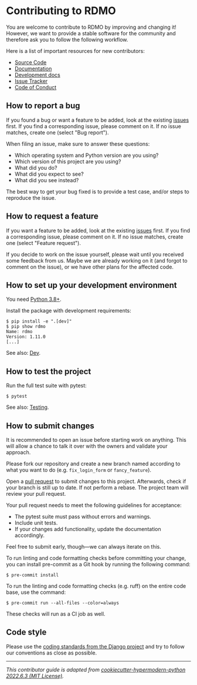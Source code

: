 # Contributing to RDMO

You are welcome to contribute to RDMO by improving and changing it! However, we want to provide a stable software for the community and therefore ask you to follow the following workflow.

Here is a list of important resources for new contributors:

- [Source Code](https://github.com/rdmorganiser/rdmo)
- [Documentation](https://rdmo.readthedocs.io)
- [Development docs](https://github.com/rdmorganiser/rdmo/tree/master/docs)
- [Issue Tracker](https://github.com/rdmorganiser/rdmo/issues)
- [Code of Conduct](https://github.com/rdmorganiser/rdmo/blob/master/CODE_OF_CONDUCT.md)

## How to report a bug

If you found a bug or want a feature to be added, look at the existing [issues](https://github.com/rdmorganiser/rdmo/issues) first. If you find a corresponding issue, please comment on it. If no issue matches, create one (select "Bug report").

When filing an issue, make sure to answer these questions:

- Which operating system and Python version are you using?
- Which version of this project are you using?
- What did you do?
- What did you expect to see?
- What did you see instead?

The best way to get your bug fixed is to provide a test case, and/or steps to reproduce the issue.

## How to request a feature

If you want a feature to be added, look at the existing [issues](https://github.com/rdmorganiser/rdmo/issues) first. If you find a corresponding issue, please comment on it. If no issue matches, create one (select "Feature request").

If you decide to work on the issue yourself, please wait until you received some feedback from us. Maybe we are already working on it (and forgot to comment on the issue), or we have other plans for the affected code.

## How to set up your development environment

You need [Python 3.8+](https://www.python.org/downloads).

Install the package with development requirements:

```console
$ pip install -e ".[dev]"
$ pip show rdmo
Name: rdmo
Version: 1.11.0
[...]
```

See also: [Dev](https://github.com/rdmorganiser/rdmo/blob/master/docs/dev.md).

## How to test the project

Run the full test suite with pytest:

```console
$ pytest
```

See also: [Testing](https://github.com/rdmorganiser/rdmo/blob/master/docs/testing.md).

## How to submit changes

It is recommended to open an issue before starting work on anything. This will allow a chance to talk it over with the owners and validate your approach.

Please fork our repository and create a new branch named according to what you want to do (e.g. `fix_login_form` or `fancy_feature`).

Open a [pull request](https://github.com/rdmorganiser/rdmo/pulls) to submit changes to this project. Afterwards, check if your branch is still up to date. If not perform a rebase. The project team will review your pull request.

Your pull request needs to meet the following guidelines for acceptance:

- The pytest suite must pass without errors and warnings.
- Include unit tests.
- If your changes add functionality, update the documentation accordingly.

Feel free to submit early, though—we can always iterate on this.

To run linting and code formatting checks before committing your change, you can install pre-commit as a Git hook by running the following command:

```console
$ pre-commit install
```

To run the linting and code formatting checks (e.g. ruff) on the entire code base, use the command:

```console
$ pre-commit run --all-files --color=always
```

These checks will run as a CI job as well.

## Code style

Please use the [coding standards from the Django project](https://docs.djangoproject.com/en/dev/internals/contributing/writing-code/coding-style/) and try to follow our conventions as close as possible.

---

*This contributor guide is adapted from [cookiecutter-hypermodern-python 2022.6.3 (MIT License)](https://github.com/cjolowicz/cookiecutter-hypermodern-python/blob/2022.6.3/%7B%7Bcookiecutter.project_name%7D%7D/CONTRIBUTING.md).*
